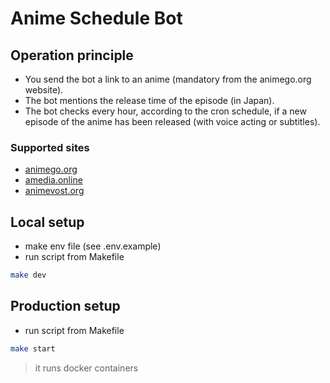 # Anime Schedule Bot

## Operation principle

- You send the bot a link to an anime (mandatory from the animego.org website).
- The bot mentions the release time of the episode (in Japan).
- The bot checks every hour, according to the cron schedule, if a new episode of the anime has been released (with voice acting or subtitles).

### Supported sites

- [animego.org](https://animego.org/)
- [amedia.online](https://amedia.online/)
- [animevost.org](https://animevost.org/)

## Local setup

- make env file (see .env.example)
- run script from Makefile

```sh
make dev 
```

## Production setup 

- run script from Makefile

```sh
make start
```

> it runs docker containers